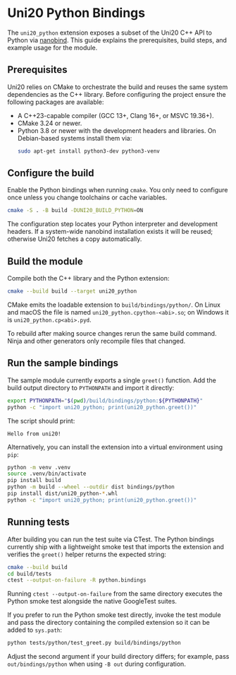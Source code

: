# Uni20 Python Bindings

The `uni20_python` extension exposes a subset of the Uni20 C++ API to Python via [nanobind](https://github.com/wjakob/nanobind). This guide explains the prerequisites, build steps, and example usage for the module.

## Prerequisites

Uni20 relies on CMake to orchestrate the build and reuses the same system dependencies as the C++ library. Before configuring the project ensure the following packages are available:

- A C++23-capable compiler (GCC 13+, Clang 16+, or MSVC 19.36+).
- CMake 3.24 or newer.
- Python 3.8 or newer with the development headers and libraries. On Debian-based systems install them via:
  ```bash
  sudo apt-get install python3-dev python3-venv
  ```

## Configure the build

Enable the Python bindings when running `cmake`. You only need to configure once unless you change toolchains or cache variables.

```bash
cmake -S . -B build -DUNI20_BUILD_PYTHON=ON
```

The configuration step locates your Python interpreter and development headers. If a system-wide nanobind installation exists it will be reused; otherwise Uni20 fetches a copy automatically.

## Build the module

Compile both the C++ library and the Python extension:

```bash
cmake --build build --target uni20_python
```

CMake emits the loadable extension to `build/bindings/python/`. On Linux and macOS the file is named `uni20_python.cpython-<abi>.so`; on Windows it is `uni20_python.cp<abi>.pyd`.

To rebuild after making source changes rerun the same build command. Ninja and other generators only recompile files that changed.

## Run the sample bindings

The sample module currently exports a single `greet()` function. Add the build output directory to `PYTHONPATH` and import it directly:

```bash
export PYTHONPATH="$(pwd)/build/bindings/python:${PYTHONPATH}"
python -c "import uni20_python; print(uni20_python.greet())"
```

The script should print:

```
Hello from uni20!
```

Alternatively, you can install the extension into a virtual environment using `pip`:

```bash
python -m venv .venv
source .venv/bin/activate
pip install build
python -m build --wheel --outdir dist bindings/python
pip install dist/uni20_python-*.whl
python -c "import uni20_python; print(uni20_python.greet())"
```

## Running tests

After building you can run the test suite via CTest. The Python bindings currently ship with a lightweight smoke test that imports the extension and verifies the `greet()` helper returns the expected string:

```bash
cmake --build build
cd build/tests
ctest --output-on-failure -R python.bindings
```

Running `ctest --output-on-failure` from the same directory executes the Python smoke test alongside the native GoogleTest suites.

If you prefer to run the Python smoke test directly, invoke the test module and pass the directory containing the compiled extension so it can be added to `sys.path`:

```bash
python tests/python/test_greet.py build/bindings/python
```

Adjust the second argument if your build directory differs; for example, pass `out/bindings/python` when using `-B out` during configuration.
